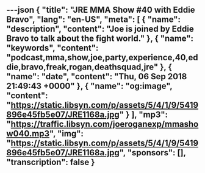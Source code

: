 ---json
{
  "title": "JRE MMA Show #40 with Eddie Bravo",
  "lang": "en-US",
  "meta": [
    {
      "name": "description",
      "content": "Joe is joined by Eddie Bravo to talk about the fight world."
    },
    {
      "name": "keywords",
      "content": "podcast,mma,show,joe,party,experience,40,eddie,bravo,freak,rogan,deathsquad,jre"
    },
    {
      "name": "date",
      "content": "Thu, 06 Sep 2018 21:49:43 +0000"
    },
    {
      "name": "og:image",
      "content": "https://static.libsyn.com/p/assets/5/4/1/9/5419896e45fb5e07/JRE1168a.jpg"
    }
  ],
  "mp3": "https://traffic.libsyn.com/joeroganexp/mmashow040.mp3",
  "img": "https://static.libsyn.com/p/assets/5/4/1/9/5419896e45fb5e07/JRE1168a.jpg",
  "sponsors": [],
  "transcription": false
}
---
<episode-header />

<timemark seconds="0" />

<transcribe-call-to-action />

<episode-footer />